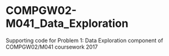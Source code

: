 # COMPGW02-M041_Data_Exploration
Supporting code for Problem 1: Data Exploration component of COMPGW02/M041 coursework 2017
